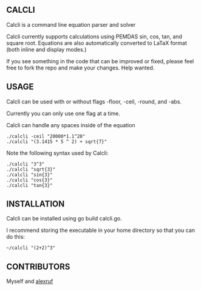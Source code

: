 ## CALCLI

Calcli is a command line equation parser and solver

Calcli currently supports calculations using PEMDAS sin, cos, tan, and square root. Equations are also automatically converted to LaTaX format (both inline and display modes.)

If you see something in the code that can be improved or fixed, please feel free to fork the repo and make your changes. Help wanted.

## USAGE

Calcli can be used with or without flags -floor, -ceil, -round, and -abs.

Currently you can only use one flag at a time.

Calcli can handle any spaces inside of the equation

```
./calcli -ceil "20000*1.1^20"
./calcli "(3.1415 * 5 ^ 2) + sqrt{7}"
```

Note the following syntax used by Calcli:

```
./calcli "3^3"
./calcli "sqrt{3}"
./calcli "sin{3}"
./calcli "cos{3}"
./calcli "tan{3}"
```

## INSTALLATION

Calcli can be installed using go build calcli.go.

I recommend storing the executable in your home directory so that you can do this:

```
~/calcli "(2+2)^3"
```

## CONTRIBUTORS

Myself and [alexruf](https://github.com/alexruf)
